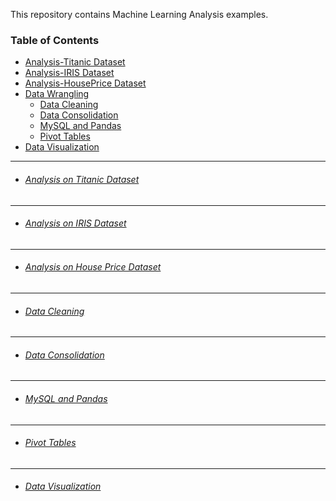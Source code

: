 This repository contains Machine Learning Analysis examples.

### Table of Contents
- <a href='#analysis-on-titanic-dataset'>Analysis-Titanic Dataset</a> 
- <a href='#analysis-on-iris-dataset'>Analysis-IRIS Dataset</a> 
- <a href='#analysis-on-house-price-dataset'>Analysis-HousePrice Dataset</a> 
- <a href='#data-wrangling'>Data Wrangling</a> 
  - <a href='#data-cleaning'>Data Cleaning</a> 
  - <a href='#data-consolidation'>Data Consolidation</a> 
  - <a href='#mysql-and-pandas'>MySQL and Pandas</a> 
  - <a href='#pivot-tables'>Pivot Tables</a> 
- <a href='#data-visualization'>Data Visualization</a> 

  
<hr>


- ###### [Analysis on Titanic Dataset](https://github.com/rahulvaish/MachineLearning-Python/tree/Titanic)

<hr>

- ###### [Analysis on IRIS Dataset](https://github.com/rahulvaish/MachineLearning-Python/tree/IRIS)


<hr>

- ###### [Analysis on House Price Dataset](https://github.com/rahulvaish/MachineLearning-Python/tree/HousePriceCompetition)

<hr>

- ###### [Data Cleaning](https://github.com/rahulvaish/MachineLearning-Python/tree/Titanic)

<hr>

- ###### [Data Consolidation](https://github.com/rahulvaish/MachineLearning-Python/tree/Titanic)

<hr>

- ###### [MySQL and Pandas](https://github.com/rahulvaish/MachineLearning-Python/tree/Titanic)

<hr>

- ###### [Pivot Tables](https://github.com/rahulvaish/MachineLearning-Python/tree/Titanic)



<hr>

- ###### [Data Visualization](https://github.com/rahulvaish/MachineLearning-Python/tree/DataVisualization)




